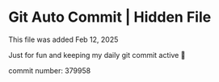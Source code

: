 # Git Auto Commit | Hidden File

This file was added Feb 12, 2025

Just for fun and keeping my daily git commit active 🤪

commit number: 379958
